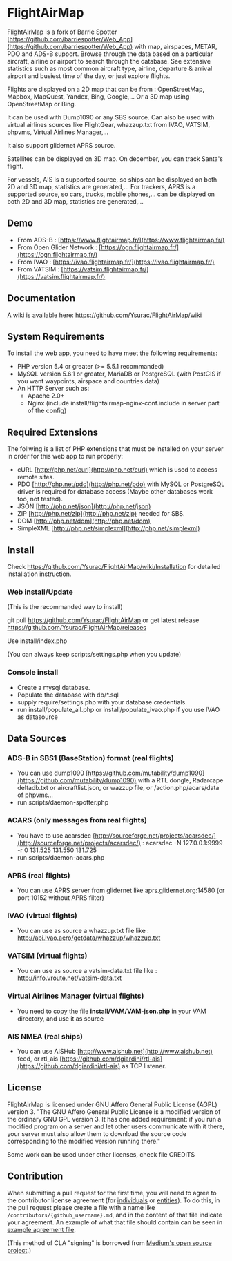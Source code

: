 # FlightAirMap

FlightAirMap is a fork of Barrie Spotter [https://github.com/barriespotter/Web_App](https://github.com/barriespotter/Web_App) with map, airspaces, METAR, PDO and ADS-B support.
Browse through the data based on a particular aircraft, airline or airport to search through the database. See extensive statistics such as most common aircraft type, airline, departure & arrival airport and busiest time of the day, or just explore flights.

Flights are displayed on a 2D map that can be from : OpenStreetMap, Mapbox, MapQuest, Yandex, Bing, Google,... Or a 3D map using OpenStreetMap or Bing.

It can be used with Dump1090 or any SBS source.
Can also be used with virtual airlines sources like FlightGear, whazzup.txt from IVAO, VATSIM, phpvms, Virtual Airlines Manager,...

It also support glidernet APRS source.

Satellites can be displayed on 3D map.
On december, you can track Santa's flight.

For vessels, AIS is a supported source, so ships can be displayed on both 2D and 3D map, statistics are generated,...
For trackers, APRS is a supported source, so cars, trucks, mobile phones,... can be displayed on both 2D and 3D map, statistics are generated,...

## Demo
* From ADS-B : [https://www.flightairmap.fr/](https://www.flightairmap.fr/)
* From Open Glider Network : [https://ogn.flightairmap.fr/](https://ogn.flightairmap.fr/)
* From IVAO : [https://ivao.flightairmap.fr/](https://ivao.flightairmap.fr/)
* From VATSIM : [https://vatsim.flightairmap.fr/](https://vatsim.flightairmap.fr/)

## Documentation

A wiki is available here: https://github.com/Ysurac/FlightAirMap/wiki

## System Requirements

To install the web app, you need to have meet the following requirements:

* PHP version 5.4 or greater (>= 5.5.1 recommanded)
* MySQL version 5.6.1 or greater, MariaDB or PostgreSQL (with PostGIS if you want waypoints, airspace and countries data)
* An HTTP Server such as:
	* Apache 2.0+
	* Nginx (include install/flightairmap-nginx-conf.include in server part of the config)

## Required Extensions

The follwing is a list of PHP extensions that must be installed on your server in order for this web app to run properly:

* cURL [http://php.net/curl](http://php.net/curl) which is used to access remote sites.
* PDO [http://php.net/pdo](http://php.net/pdo) with MySQL or PostgreSQL driver is required for database access (Maybe other databases work too, not tested).
* JSON [http://php.net/json](http://php.net/json)
* ZIP [http://php.net/zip](http://php.net/zip) needed for SBS.
* DOM [http://php.net/dom](http://php.net/dom)
* SimpleXML [http://php.net/simplexml](http://php.net/simplexml)

## Install ##
Check https://github.com/Ysurac/FlightAirMap/wiki/Installation for detailed installation instruction.

### Web install/Update ###
(This is the recommanded way to install)

git pull https://github.com/Ysurac/FlightAirMap or get latest release https://github.com/Ysurac/FlightAirMap/releases

Use install/index.php

(You can always keep scripts/settings.php when you update)

### Console install ###
* Create a mysql database.
* Populate the database with db/*.sql
* supply require/settings.php with your database credentials.
* run install/populate_all.php or install/populate_ivao.php if you use IVAO as datasource

## Data Sources

### ADS-B in SBS1 (BaseStation) format (real flights)
* You can use dump1090 [https://github.com/mutability/dump1090](https://github.com/mutability/dump1090) with a RTL dongle, Radarcape deltadb.txt or aircraftlist.json, or wazzup file, or /action.php/acars/data of phpvms...
* run scripts/daemon-spotter.php

### ACARS (only messages from real flights)
* You have to use acarsdec [http://sourceforge.net/projects/acarsdec/](http://sourceforge.net/projects/acarsdec/) : acarsdec -N 127.0.0.1:9999 -r 0 131.525 131.550 131.725
* run scripts/daemon-acars.php

### APRS (real flights)
* You can use APRS server from glidernet like aprs.glidernet.org:14580 (or port 10152 without APRS filter)

### IVAO (virtual flights)
* You can use as source a whazzup.txt file like : http://api.ivao.aero/getdata/whazzup/whazzup.txt

### VATSIM (virtual flights)
* You can use as source a vatsim-data.txt file like : http://info.vroute.net/vatsim-data.txt

### Virtual Airlines Manager (virtual flights)
* You need to copy the file **install/VAM/VAM-json.php** in your VAM directory, and use it as source 

### AIS NMEA (real ships)
* You can use AISHub [http://www.aishub.net](http://www.aishub.net) feed, or rtl_ais [https://github.com/dgiardini/rtl-ais](https://github.com/dgiardini/rtl-ais) as TCP listener.


## License

FlightAirMap is licensed under GNU Affero General Public License (AGPL) version 3.
"The GNU Affero General Public License is a modified version of the ordinary GNU GPL version 3. It has one added requirement: if you run a modified program on a server and let other users communicate with it there, your server must also allow them to download the source code corresponding to the modified version running there."

Some work can be used under other licenses, check file CREDITS

## Contribution

When submitting a pull request for the first time, you will need to agree to the contributor license agreement (for [individuals](https://github.com/Ysurac/FlightAirMap/blob/master/CLA-individual.md) or [entities](https://github.com/Ysurac/FlightAirMap/blob/master/CLA-entity.md)). To do this, in the pull request please create a file with a name like `/contributors/{github_username}.md`, and in the content of that file indicate your agreement. An example of what that file should contain can be seen in [example agreement file](https://github.com/Ysurac/FlightAirMap/blob/master/contributors/example.md).

(This method of CLA "signing" is borrowed from [Medium's open source project](https://github.com/medium/opensource).)
